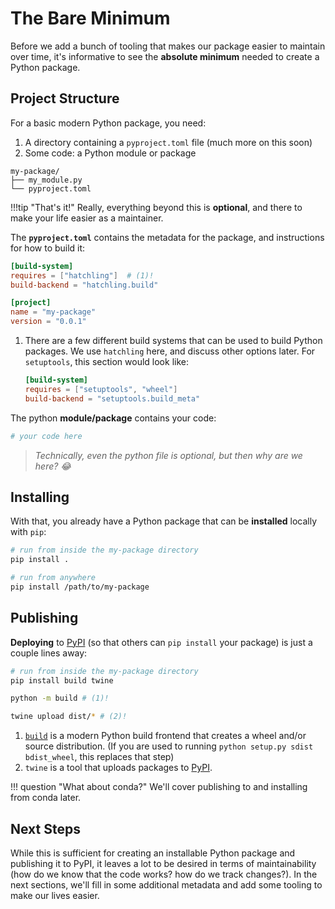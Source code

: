 
# The Bare Minimum

Before we add a bunch of tooling that makes our package easier to maintain over
time, it's informative to see the **absolute minimum** needed to create a Python
package.

## Project Structure

For a basic modern Python package, you need:

1. A directory containing a `pyproject.toml` file (much more on this soon)
1. Some code: a Python module or package

```text title="File Structure"
my-package/
├── my_module.py
└── pyproject.toml
```

!!!tip  "That's it!"
    Really, everything beyond this is **optional**, and there to make your life
    easier as a maintainer.

The **`pyproject.toml`** contains the metadata for the package, and instructions
for how to build it:

```toml title="pyproject.toml"
[build-system]
requires = ["hatchling"]  # (1)!
build-backend = "hatchling.build"

[project]
name = "my-package"
version = "0.0.1"
```

1. There are a few different build systems that can be used to build Python
   packages. We use `hatchling` here, and discuss other options later.  For
   `setuptools`, this section would look like:

    ```toml
    [build-system]
    requires = ["setuptools", "wheel"]
    build-backend = "setuptools.build_meta"
    ```

The python **module/package** contains your code:

```python title="my_module.py"
# your code here
```

> *Technically, even the python file is optional, but then why are we here? :joy:*

## Installing

With that, you already have a Python package that can be **installed** locally with
`pip`:

```bash
# run from inside the my-package directory
pip install .

# run from anywhere
pip install /path/to/my-package
```

## Publishing

**Deploying** to [PyPI](https://pypi.org) (so that others can `pip install` your
package) is just a couple lines away:

```bash
# run from inside the my-package directory
pip install build twine

python -m build # (1)!

twine upload dist/* # (2)!
```

1. [`build`](https://pypa-build.readthedocs.io) is a modern Python build
   frontend that creates a wheel and/or source distribution. (If you are used to
   running `python setup.py sdist bdist_wheel`, this replaces that step)
2. `twine` is a tool that uploads packages to [PyPI](https://pypi.org).

!!! question "What about conda?"
    We'll cover publishing to and installing from conda later.

## Next Steps

While this is sufficient for creating an installable Python package and publishing
it to PyPI, it leaves a lot to be desired in terms of maintainability (how do we 
know that the code works? how do we track changes?). In the
next sections, we'll fill in some additional metadata and add some tooling to
make our lives easier.